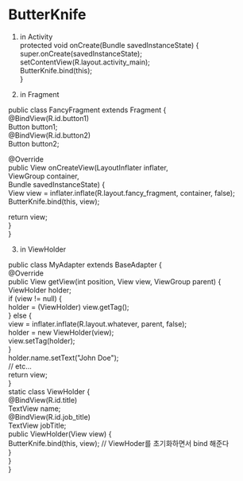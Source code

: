 # ButterKnife

1. in Activity  
    protected void onCreate(Bundle savedInstanceState) {  
        super.onCreate(savedInstanceState);  
        setContentView(R.layout.activity_main);  
        ButterKnife.bind(this);  
    }  
  
2. in Fragment  
  
  public class FancyFragment extends Fragment {  
@BindView(R.id.button1)  
Button button1;  
@BindView(R.id.button2)  
Button button2;  
  
@Override   
public View onCreateView(LayoutInflater inflater,  
ViewGroup container,  
Bundle savedInstanceState) {  
View view = inflater.inflate(R.layout.fancy_fragment, container, false);  
ButterKnife.bind(this, view);  
  
return view;  
}  
}  
  
   
3. in ViewHolder  
  
  public class MyAdapter extends BaseAdapter {  
@Override  
public View getView(int position, View view, ViewGroup parent) {  
ViewHolder holder;  
if (view != null) {  
        holder = (ViewHolder) view.getTag();  
} else {  
view = inflater.inflate(R.layout.whatever, parent, false);  
holder = new ViewHolder(view);  
view.setTag(holder);  
}  
holder.name.setText("John Doe");  
// etc...   
return view;  
}  
static class ViewHolder {  
@BindView(R.id.title)  
TextView name;  
@BindView(R.id.job_title)  
TextView jobTitle;  
public ViewHolder(View view) {  
        ButterKnife.bind(this, view);  // ViewHoder를 초기화하면서 bind 해준다  
}  
}  
} 

